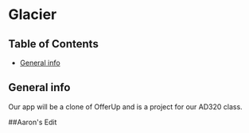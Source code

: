 # Glacier

## Table of Contents
* [General info](#general-info)

## General info
Our app will be a clone of OfferUp and is a project for our AD320 class. 

##Aaron's Edit
